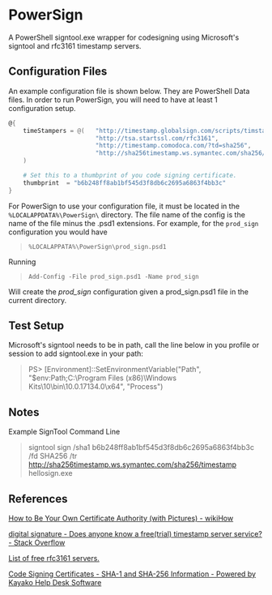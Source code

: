 # PowerSign

A PowerShell signtool.exe wrapper for codesigning using Microsoft's signtool and rfc3161 timestamp servers.

## Configuration Files

An example configuration file is shown below. They are PowerShell Data files. In order to run PowerSign, you will need to have at least 1 configuration setup.

```powershell
@{
    timeStampers = @(   "http://timestamp.globalsign.com/scripts/timstamp.dll",
                        "http://tsa.startssl.com/rfc3161",
                        "http://timestamp.comodoca.com/?td=sha256",
                        "http://sha256timestamp.ws.symantec.com/sha256/timestamp"
    )

    # Set this to a thumbprint of you code signing certificate.
    thumbprint  = "b6b248ff8ab1bf545d3f8db6c2695a6863f4bb3c"
}
```

For PowerSign to use your configuration file, it must be located in the `%LOCALAPPDATA%\PowerSign\` directory. The file name of the config is the name of the file minus the .psd1 extensions. For example, for the `prod_sign` configuration you would have

> `%LOCALAPPATA%\PowerSign\prod_sign.psd1`

Running

> `Add-Config -File prod_sign.psd1 -Name prod_sign`

Will create the *prod_sign* configuration given a prod_sign.psd1 file in the current directory.

## Test Setup


Microsoft's signtool needs to be in path, call the line below in you profile or session to add signtool.exe in your path:
> PS> [Environment]::SetEnvironmentVariable("Path", "$env:Path;C:\Program Files (x86)\Windows Kits\10\bin\10.0.17134.0\x64", "Process")


## Notes

Example SignTool Command Line
> signtool sign /sha1 b6b248ff8ab1bf545d3f8db6c2695a6863f4bb3c /fd SHA256 /tr http://sha256timestamp.ws.symantec.com/sha256/timestamp  hellosign.exe

## References

[How to Be Your Own Certificate Authority (with Pictures) - wikiHow](https://www.wikihow.com/Be-Your-Own-Certificate-Authority)

[digital signature - Does anyone know a free(trial) timestamp server service? - Stack Overflow](https://stackoverflow.com/questions/25052925/does-anyone-know-a-freetrial-timestamp-server-service)

[List of free rfc3161 servers.](https://gist.github.com/Manouchehri/fd754e402d98430243455713efada710)

[Code Signing Certificates - SHA-1 and SHA-256 Information - Powered by Kayako Help Desk Software](https://support.comodo.com/index.php?/Knowledgebase/Article/View/1102/38/code-signing-certificates---sha-1-and-sha-256-information)
